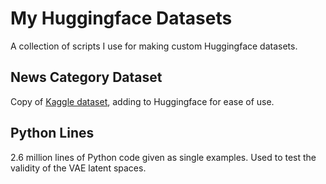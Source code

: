 # My Huggingface Datasets

A collection of scripts I use for making custom Huggingface datasets.

## News Category Dataset

Copy of [Kaggle dataset](https://www.kaggle.com/rmisra/news-category-dataset), adding to Huggingface for ease of use.

## Python Lines

2.6 million lines of Python code given as single examples. Used to test the validity of the VAE latent spaces.
